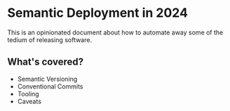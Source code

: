 # Semantic Deployment in 2024

This is an opinionated document about how to automate away some of the tedium of releasing software.

## What's covered?

- Semantic Versioning
- Conventional Commits
- Tooling
- Caveats


